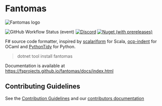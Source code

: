 Fantomas
========

![Fantomas logo](https://raw.githubusercontent.com/fsprojects/fantomas/main/fantomas_logo.png)

![GitHub Workflow Status (event)](https://img.shields.io/github/actions/workflow/status/fsprojects/fantomas/main.yml?branch=main&label=Build%20main&style=flat-square)
[![Discord](https://img.shields.io/discord/940511234179096586?label=Fantomas%20Discord&style=flat-square)](https://discord.gg/D5QXvQrBVa)
[![Nuget (with prereleases)](https://img.shields.io/nuget/vpre/fantomas?style=flat-square)](https://www.nuget.org/packages/fantomas/absoluteLatest)

F# source code formatter, inspired by [scalariform](https://github.com/mdr/scalariform) for Scala, [ocp-indent](https://github.com/OCamlPro/ocp-indent) for OCaml and [PythonTidy](https://github.com/acdha/PythonTidy) for Python.                  

> dotnet tool install fantomas

Documentation is available at https://fsprojects.github.io/fantomas/docs/index.html

## Contributing Guidelines

See the [Contribution Guidelines](./CONTRIBUTING.md) and our [contributors documentation](https://fsprojects.github.io/fantomas/docs/contributors/Index.html)

